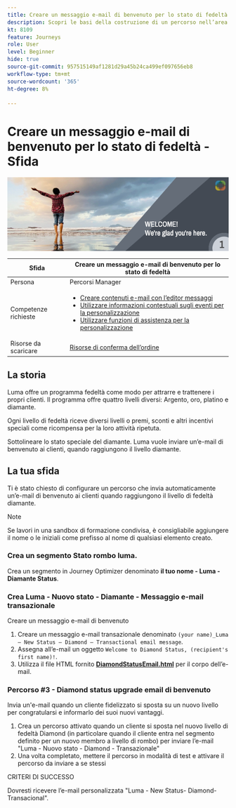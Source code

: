 ```yaml
---
title: Creare un messaggio e-mail di benvenuto per lo stato di fedeltà - Sfida
description: Scopri le basi della costruzione di un percorso nell’area di lavoro del percorso.
kt: 8109
feature: Journeys
role: User
level: Beginner
hide: true
source-git-commit: 957515149af1281d29a45b24ca499ef097656eb8
workflow-type: tm+mt
source-wordcount: '365'
ht-degree: 8%

---
```



# Creare un messaggio e-mail di benvenuto per lo stato di fedeltà - Sfida

![Messaggio e-mail di benvenuto per lo stato di fedeltà AJO - Banner della sfida](/help/challenges/assets/email-assets/luma-transactional-onboarding-1.png)

| Sfida | Creare un messaggio e-mail di benvenuto per lo stato di fedeltà |
|---|---|
| Persona | Percorsi Manager |
| Competenze richieste | <ul><li>[Creare contenuti e-mail con l’editor messaggi](https://experienceleague.adobe.com/docs/journey-optimizer-learn/tutorials/create-messages/create-email-content-with-the-message-editor.html?lang=en)</li> <li>[Utilizzare informazioni contestuali sugli eventi per la personalizzazione](https://experienceleague.adobe.com/docs/journey-optimizer-learn/tutorials/personalize-content/use-contextual-event-information-for-personalization.html?lang=en)</li><li>[Utilizzare funzioni di assistenza per la personalizzazione](https://experienceleague.adobe.com/docs/journey-optimizer-learn/tutorials/personalize-content/use-helper-functions-for-personalization.html?lang=en)</li></ul> |
| Risorse da scaricare | [Risorse di conferma dell’ordine](/help/challenges/assets/email-assets/order-confirmation-assets.zip) |

## La storia

Luma offre un programma fedeltà come modo per attrarre e trattenere i propri clienti. Il programma offre quattro livelli diversi: Argento, oro, platino e diamante.

Ogni livello di fedeltà riceve diversi livelli o premi, sconti e altri incentivi speciali come ricompensa per la loro attività ripetuta.

Sottolineare lo stato speciale del diamante. Luma vuole inviare un’e-mail di benvenuto ai clienti, quando raggiungono il livello diamante.

## La tua sfida

Ti è stato chiesto di configurare un percorso che invia automaticamente un’e-mail di benvenuto ai clienti quando raggiungono il livello di fedeltà diamante.

>[!NOTE]
> Se lavori in una sandbox di formazione condivisa, è consigliabile aggiungere il nome o le iniziali come prefisso al nome di qualsiasi elemento creato.

### Crea un segmento Stato rombo luma.

Crea un segmento in Journey Optimizer denominato **il tuo nome - Luma - Diamante Status**.

### Crea Luma - Nuovo stato - Diamante - Messaggio e-mail transazionale

Creare un messaggio e-mail di benvenuto

1. Creare un messaggio e-mail transazionale denominato `(your name)_Luma – New Status – Diamond – Transactional email message`.
2. Assegna all’e-mail un oggetto `Welcome to Diamond Status, (recipient's first name)!`.
3. Utilizza il file HTML fornito **[DiamondStatusEmail.html](/help/challenges/assets/email-assets/DiamondStatusEmail.html)** per il corpo dell’e-mail.


### **Percorso #3 - Diamond status upgrade email di benvenuto**

Invia un&#39;e-mail quando un cliente fidelizzato si sposta su un nuovo livello per congratularsi e informarlo dei suoi nuovi vantaggi.

1. Crea un percorso attivato quando un cliente si sposta nel nuovo livello di fedeltà Diamond (in particolare quando il cliente entra nel segmento definito per un nuovo membro a livello di rombo) per inviare l’e-mail &quot;Luma - Nuovo stato - Diamond - Transazionale&quot;
2. Una volta completato, mettere il percorso in modalità di test e attivare il percorso da inviare a se stessi  

CRITERI DI SUCCESSO

Dovresti ricevere l’e-mail personalizzata &quot;Luma - New Status- Diamond-Transacional&quot;.

